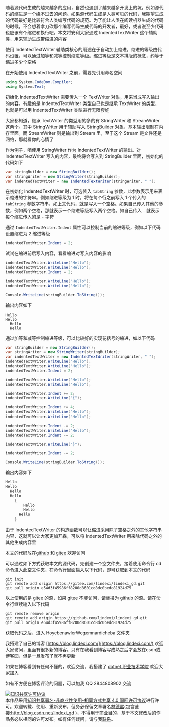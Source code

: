 
随着源代码生成的越来越多的应用，自然也遇到了越来越多开发上的坑，例如源代码的缩进是一个绕不过去的问题。如果源代码生成是人类可见的代码，我期望生成的代码最好是比较符合人类编写代码的规范。为了能让人类在阅读机器生成的代码的时候，不会想着拿刀砍那个编写代码生成代码的开发者，最好，或者说至少代码也应该有个缩进和换行吧。本文将安利大家通过 IndentedTextWriter 这个辅助类，用来辅助生成带缩进的内容

<!--more-->


<!-- CreateTime:2022/9/19 8:23:29 -->


<!-- 发布 -->
<!-- 博客 -->
<!-- 标签：Roslyn,MSBuild,代码生成 -->

使用 IndentedTextWriter 辅助类核心的用途在于自动加上缩进，缩进的等级由代码设置，可以通过加等和减等控制缩进等级。缩进等级是文本排版的概念，约等于缩进多少个空格

在开始使用 IndentedTextWriter 之前，需要先引用命名空间

```csharp
using System.CodeDom.Compiler;
using System.Text;
```

初始化 IndentedTextWriter 需要传入一个 TextWriter 对象，用来当成写入输出的内容。有趣的是 IndentedTextWriter 类型自己也是继承 TextWriter 的类型，也就是可以用 IndentedTextWriter 类型进行无限套娃

大家都知道，继承 TextWriter 的类型用的多的有 StringWriter 和 StreamWriter 这两个。其中 StringWriter 用于辅助写入 StringBuilder 对象，基本输出限制在内存里面。而 StreamWriter 则是输出到 Stream 里，至于这个 Stream 是文件还是网络，那就看你的心情了

作为例子，咱使用 StringWriter 作为 IndentedTextWriter 的输出。对 IndentedTextWriter 写入的内容，最终将会写入到 StringBuilder 里面，初始化的代码如下

```csharp
var stringBuilder = new StringBuilder();
var stringWriter = new StringWriter(stringBuilder);
var indentedTextWriter = new IndentedTextWriter(stringWriter, " ");
```

在初始化 IndentedTextWriter 时，可选传入 `tabString` 参数，此参数表示用来表示缩进的字符串。例如缩进等级为 1 时，将在每个行之前写入 1 个传入的 `tabString` 参数字符串，如上文代码，就是写入一个空格。如果自己传入其他的参数，例如两个空格，那就表示一个缩进等级写入两个空格。如自己传入 `-` 就表示每个缩进传入的是 `-` 字符

通过 `IndentedTextWriter.Indent` 属性可以控制当前的缩进等级，例如以下代码设置缩进为 2 缩进等级

```csharp
indentedTextWriter.Indent = 2;
```

试试在缩进前后写入内容，看看缩进对写入内容的影响

```csharp
indentedTextWriter.WriteLine("Hello");
indentedTextWriter.WriteLine("Hello");
indentedTextWriter.Indent = 2;

indentedTextWriter.WriteLine("Hello");
indentedTextWriter.WriteLine("Hello");

Console.WriteLine(stringBuilder.ToString());
```

输出内容如下

```
Hello
Hello
  Hello
  Hello
```

通过加等和减等控制缩进等级，可以比较好的实现花括号的缩进，如以下代码

```csharp
var stringBuilder = new StringBuilder();
var stringWriter = new StringWriter(stringBuilder);
var indentedTextWriter = new IndentedTextWriter(stringWriter, " ");
indentedTextWriter.WriteLine("Hello");
indentedTextWriter.WriteLine("Hello");
indentedTextWriter.Indent = 2;

indentedTextWriter.WriteLine("Hello");
indentedTextWriter.WriteLine("Hello");

indentedTextWriter.Indent += 2;
indentedTextWriter.WriteLine("{");

indentedTextWriter.Indent += 4;
indentedTextWriter.WriteLine("Hello");
indentedTextWriter.WriteLine("Hello");

indentedTextWriter.Indent -= 2;
indentedTextWriter.WriteLine("Hello");
indentedTextWriter.Indent -= 2;

indentedTextWriter.WriteLine("}");

indentedTextWriter.Indent -= 2;

Console.WriteLine(stringBuilder.ToString());
```


输出内容如下

```csharp
Hello
Hello
  Hello
  Hello
    {
        Hello
        Hello
      Hello
    }
```

由于 IndentedTextWriter 的构造函数可以让缩进采用除了空格之外的其他字符串内容，这就可以让大家更加开森，可以将 IndentedTextWriter 用来除代码之外的其他生成内容里

本文的代码放在[github](https://github.com/lindexi/lindexi_gd/tree/e54d3f45986ff8200d8601cd8dc0bedc81924d75/HoyebenawlerWegemnardicheba/TestIndentedTextWriter) 和 [gitee](https://gitee.com/lindexi/lindexi_gd/tree/e54d3f45986ff8200d8601cd8dc0bedc81924d75/HoyebenawlerWegemnardicheba/TestIndentedTextWriter) 欢迎访问

可以通过如下方式获取本文的源代码，先创建一个空文件夹，接着使用命令行 cd 命令进入此空文件夹，在命令行里面输入以下代码，即可获取到本文的代码

```
git init
git remote add origin https://gitee.com/lindexi/lindexi_gd.git
git pull origin e54d3f45986ff8200d8601cd8dc0bedc81924d75
```

以上使用的是 gitee 的源，如果 gitee 不能访问，请替换为 github 的源。请在命令行继续输入以下代码

```
git remote remove origin
git remote add origin https://github.com/lindexi/lindexi_gd.git
git pull origin e54d3f45986ff8200d8601cd8dc0bedc81924d75
```

获取代码之后，进入 HoyebenawlerWegemnardicheba 文件夹


我搭建了自己的博客 [https://blog.lindexi.com/](https://blog.lindexi.com/) 欢迎大家访问，里面有很多新的博客。只有在我看到博客写成熟之后才会放在csdn或博客园，但是一旦发布了就不再更新

如果在博客看到有任何不懂的，欢迎交流，我搭建了 [dotnet 职业技术学院](https://t.me/dotnet_campus) 欢迎大家加入

如有不方便在博客评论的问题，可以加我 QQ 2844808902 交流

<a rel="license" href="http://creativecommons.org/licenses/by-nc-sa/4.0/"><img alt="知识共享许可协议" style="border-width:0" src="https://licensebuttons.net/l/by-nc-sa/4.0/88x31.png" /></a><br />本作品采用<a rel="license" href="http://creativecommons.org/licenses/by-nc-sa/4.0/">知识共享署名-非商业性使用-相同方式共享 4.0 国际许可协议</a>进行许可。欢迎转载、使用、重新发布，但务必保留文章署名[林德熙](http://blog.csdn.net/lindexi_gd)(包含链接:http://blog.csdn.net/lindexi_gd )，不得用于商业目的，基于本文修改后的作品务必以相同的许可发布。如有任何疑问，请与我[联系](mailto:lindexi_gd@163.com)。
